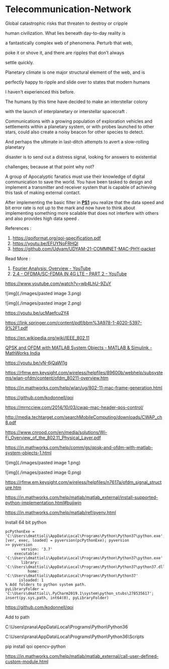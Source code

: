 # Telecommunication-Network

Global catastrophic risks that threaten to destroy or cripple 

human civilization. What lies beneath day-to-day reality is 

a fantastically complex web of phenomena. Perturb that web, 

poke it or shove it, and there are ripples that don’t always 

settle quickly. 

Planetary climate is one major structural element of the web, and is 

perfectly happy to ripple and slide over to states that modern humans 

I haven't experienced this before. 

The humans by this time have decided to make an interstellar colony 

with the launch of interplanetary or interstellar spacecraft . 

Communications with a growing population of exploration vehicles and settlements within a planetary system, or with probes launched to other stars, could also create a noisy beacon for other species to detect. 

And perhaps the ultimate in last-ditch attempts to avert a slow-rolling planetary

disaster is to send out a distress signal, looking for answers to existential

challenges; because at that point why not?

A group of Apocalyptic fanatics must use their knowledge of digital communication to save the world. You have been tasked to design and implement a transmitter and receiver system that is capable of achieving this task of making external contact.



After implementing the basic filter in [**PS1**](https://drive.google.com/file/d/1K-Q769eI4hD5HQTjU-G_cNm_K-4oOSci/view) you realize that the data speed and bit error rate is not up to the mark and now have to think about implementing something more scalable that does not interfere with others and also provides high data speed .

References :

1. https://qoiformat.org/qoi-specification.pdf
2. https://youtu.be/EFUYNoFRHQI 
3. https://github.com/Udyam/UDYAM-21-COMMNET-MAC-PHY-packet 

Read More :

1. [Fourier Analysis: Overview - YouTube](https://www.youtube.com/watch?v=jNC0jxb0OxE&list=PLMrJAkhIeNNT_Xh3Oy0Y4LTj0Oxo8GqsC) 
2. [2.4 - OFDMA/SC-FDMA IN 4G LTE - PART 2 - YouTube](https://www.youtube.com/watch?v=MBcGO3EC3Qs&list=PLE6yE0jB6BTOY6Z1DKEkQ8yZ8fFPUiCD8&index=6) 

https://www.youtube.com/watch?v=wb4LhU-9ZuY 

![img](./images/pasted image 3.png)

![img](./images/pasted image 2.png)

https://youtu.be/ucMaefcu2Y4 



https://link.springer.com/content/pdf/bbm%3A978-1-4020-5397-9%2F1.pdf 

https://en.wikipedia.org/wiki/IEEE_802.11 

[QPSK and OFDM with MATLAB System Objects - MATLAB & Simulink - MathWorks India](https://in.mathworks.com/help/comm/gs/qpsk-and-ofdm-with-matlab-system-objects-1.html) 

https://youtu.be/vN-6jQaWI1g 

https://rfmw.em.keysight.com/wireless/helpfiles/89600b/webhelp/subsystems/wlan-ofdm/content/ofdm_80211-overview.htm 

https://in.mathworks.com/help/wlan/ug/802-11-mac-frame-generation.html 

https://github.com/kodonnell/qoi 

https://mrncciew.com/2014/10/03/cwap-mac-header-qos-control/ 

http://media.techtarget.com/searchMobileComputing/downloads/CWAP_ch8.pdf 

https://www.cnrood.com/en/media/solutions/Wi-Fi_Overview_of_the_802.11_Physical_Layer.pdf 

https://in.mathworks.com/help/comm/gs/qpsk-and-ofdm-with-matlab-system-objects-1.html 

![img](./images/pasted image 1.png)



![img](./images/pasted image 0.png)

https://rfmw.em.keysight.com/wireless/helpfiles/n7617a/ofdm_signal_structure.htm 

https://in.mathworks.com/help/matlab/matlab_external/install-supported-python-implementation.html#bujjwjn

https://in.mathworks.com/help/matlab/ref/pyenv.html 

Install 64 bit python

```
pcPythonExe = 'C:\Users\dmattioli\AppData\Local\Programs\Python\Python37\python.exe';
[ver, exec, loaded]	= pyversion(pcPythonExe); pyversion
>> pyversion
       version: '3.7'
    executable: 'C:\Users\dmattioli\AppData\Local\Programs\Python\Python37\python.exe'
       library: 'C:\Users\dmattioli\AppData\Local\Programs\Python\Python37\python37.dll'
          home: 'C:\Users\dmattioli\AppData\Local\Programs\Python\Python37'
      isloaded: 1
% Add folders to python system path.
pyLibraryFolder = 'C:\Users\dmattioli\.PyCharm2019.1\system\python_stubs\278535617';
insert(py.sys.path, int64(0), pyLibraryFolder)
```

https://github.com/kodonnell/qoi

Add to path

C:\Users\prana\AppData\Local\Programs\Python\Python36

C:\Users\prana\AppData\Local\Programs\Python\Python36\Scripts

pip install qoi opencv-python

https://in.mathworks.com/help/matlab/matlab_external/call-user-defined-custom-module.html

